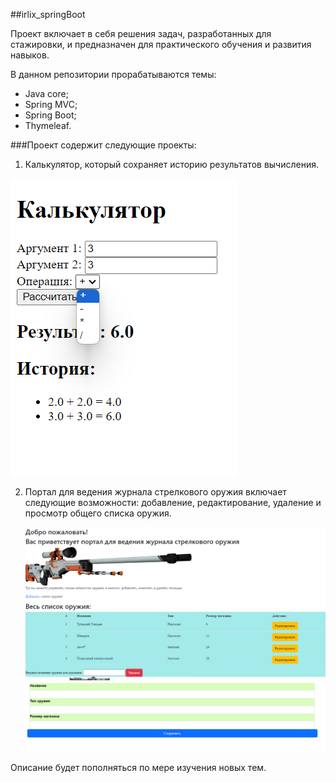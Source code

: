 ##irlix_springBoot

Проект включает в себя решения задач, разработанных для стажировки, 
и предназначен для практического обучения и развития навыков.

В данном репозитории прорабатываются темы:

+ Java core;
+ Spring MVC;
+ Spring Boot;
+ Thymeleaf.


###Проект содержит следующие проекты:

1) Калькулятор, который сохраняет историю результатов вычисления.

![](src/main/resources/static/images/calculator.png)

2) Портал для ведения журнала стрелкового оружия включает следующие возможности: добавление, редактирование, удаление и просмотр общего списка оружия.

   ![](src/main/resources/static/images/viewWeaponStart.png)
   ![](src/main/resources/static/images/addNewWeapon.png)

Описание будет пополняться по мере изучения новых тем.